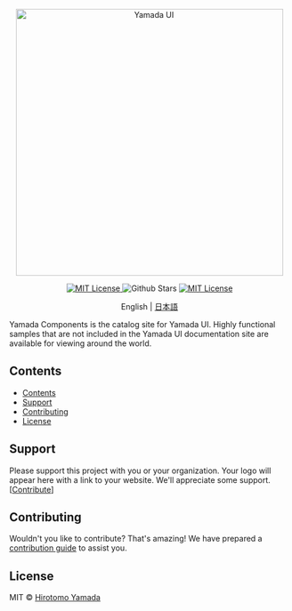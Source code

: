 <p align="center">
  <img src="https://raw.githubusercontent.com/yamada-ui/yamada-ui/main/logo/logo-colored@2x.png" alt="Yamada UI" width="480"/>
</p>

<p align="center">
  <a href="https://github.com/yamada-ui/yamada-component/blob/main/LICENSE">
    <img alt="MIT License" src="https://img.shields.io/github/license/yamada-ui/yamada-components"/>
  </a>
  <img alt="Github Stars" src="https://img.shields.io/github/stars/yamada-ui/yamada-components" />
  <a href="https://discord.gg/H7V5RfEDTR">
    <img alt="MIT License" src="https://img.shields.io/badge/Chat%20on-Discord-%235865f2"/>
  </a>
</p>

<p align='center'>
  English | <a href='./README.ja.md'>日本語</a>
</p>

Yamada Components is the catalog site for Yamada UI.
Highly functional samples that are not included in the Yamada UI documentation site are available for viewing around the world.

## Contents

- [Contents](#contents)
- [Support](#support)
- [Contributing](#contributing)
- [License](#license)

## Support

Please support this project with you or your organization. Your logo will appear here with a link to your website. We'll appreciate some support. [[Contribute](https://opencollective.com/yamada-ui/contribute)]

## Contributing

Wouldn't you like to contribute? That's amazing! We have prepared a [contribution guide](./CONTRIBUTING.md) to assist you.

## License

MIT © [Hirotomo Yamada](https://github.com/hirotomoyamada)

